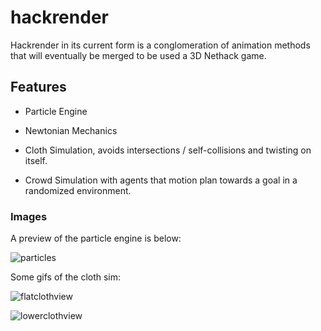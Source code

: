 # hackrender
Hackrender in its current form is a conglomeration of animation methods that will eventually be merged to be used a 3D Nethack game.

## Features
- Particle Engine

- Newtonian Mechanics

- Cloth Simulation, avoids intersections / self-collisions and twisting on itself.

- Crowd Simulation with agents that motion plan towards a goal in a randomized environment.

### Images
A preview of the particle engine is below:

![particles](http://i.imgur.com/6SwwNV9.png)

Some gifs of the cloth sim:

![flatclothview](https://github.com/lilinitsy/hackrender/tree/master/cloth_sim/gifs/cloth_1.gif)

![lowerclothview](https://github.com/lilinitsy/hackrender/tree/master/cloth_sim/gifs/cloth_2.gif)
